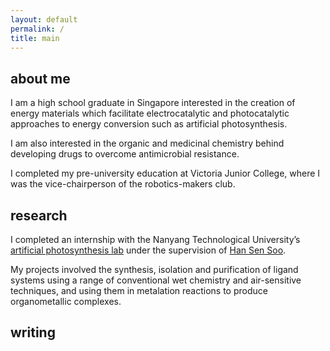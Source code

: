 ```yaml
---
layout: default
permalink: /
title: main
---
```


<h2 class="mainTitle">about me</h2>
I am a high school graduate in Singapore interested in the creation of energy materials which facilitate electrocatalytic and photocatalytic approaches to energy conversion such as artificial photosynthesis.

I am also interested in the organic and medicinal chemistry behind developing drugs to overcome antimicrobial resistance.

I completed my pre-university education at Victoria Junior College, where I was the vice-chairperson of the robotics-makers club.

## research
I completed an internship with the Nanyang Technological University’s [artificial photosynthesis lab][group] under the supervision of [Han Sen Soo][hansen].

My projects involved the synthesis, isolation and purification of ligand systems using a range of conventional wet chemistry and air-sensitive techniques, and using them in metalation reactions to produce organometallic complexes.

## writing

[group]: http://www.ntu.edu.sg/home/hansen/webpage/public/Main.htm
[hansen]: https://research.ntu.edu.sg/expertise/academicprofile/Pages/StaffProfile.aspx?ST_EMAILID=HANSEN
